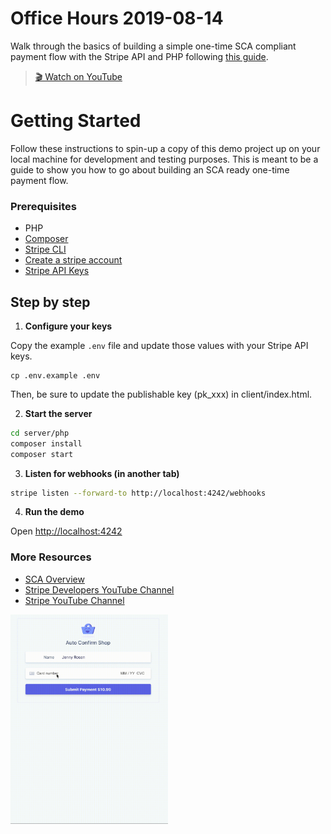 # Office Hours 2019-08-14

Walk through the basics of building a simple one-time SCA compliant payment flow
with the Stripe API and PHP following [this guide](https://stripe.com/docs/payments/payment-intents/quickstart#automatic-confirmation-flow).
> [🎬 Watch on YouTube](https://www.youtube.com/watch?v=ltv44zkpgo0&list=PLy1nL-pvL2M6IYfRCmhOPcyC70zJqFoCs)

# Getting Started
Follow these instructions to spin-up a copy of this demo project up on your
local machine for development and testing purposes. This is meant to be a guide
to show you how to go about building an SCA ready one-time payment flow.

### Prerequisites
* PHP
* [Composer](https://getcomposer.org/doc/00-intro.md#installation-linux-unix-macos)
* [Stripe CLI](https://github.com/stripe/stripe-cli/)
* [Create a stripe account](https://dashboard.stripe.com/register)
* [Stripe API Keys](https://stripe.com/docs/keys)

## Step by step

1. **Configure your keys**

Copy the example `.env` file and update those values with your Stripe API keys.

```
cp .env.example .env
```

Then, be sure to update the publishable key (pk_xxx) in client/index.html.

2. **Start the server**

```sh
cd server/php
composer install
composer start
```

3. **Listen for webhooks (in another tab)**

```sh
stripe listen --forward-to http://localhost:4242/webhooks
```

4. **Run the demo**

Open [http://localhost:4242](http://localhost:4242)

### More Resources
* [SCA Overview](https://stripe.com/docs/strong-customer-authentication)
* [Stripe Developers YouTube Channel](https://www.youtube.com/channel/UCd1HAa7hlN5SCQjgCcGnsxw)
* [Stripe YouTube Channel](https://www.youtube.com/channel/UCM1guA1E-RHLO2OyfQPOkEQ)

<img src="./demo.gif" width="50%">
